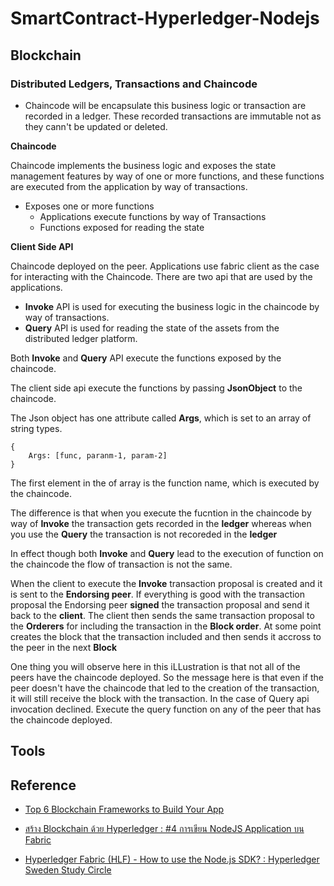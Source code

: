 # SmartContract-Hyperledger-Nodejs

## Blockchain

### Distributed Ledgers, Transactions and Chaincode

- Chaincode will be encapsulate this business logic or transaction are recorded in a ledger.
These recorded transactions are immutable not as they cann't be updated or deleted.

**Chaincode**

Chaincode implements the business logic and exposes the state management features by way of one or more functions,
and these functions are executed from the application by way of transactions.



- Exposes one or more functions
    - Applications execute functions by way of Transactions
    - Functions exposed for reading the state

**Client Side API**

Chaincode deployed on the peer. Applications use fabric client as the case for interacting with the Chaincode.
There are two api that are used by the applications.

- **Invoke** API is used for executing the business logic in the chaincode by way of transactions.
- **Query** API is used for reading the state of the assets from the distributed ledger platform.

Both **Invoke** and **Query** API execute the functions exposed by the chaincode.

The client side api execute the functions by passing **JsonObject** to the chaincode.

The Json object has one attribute called **Args**, which is set to an array of string types.

```
{
    Args: [func, paranm-1, param-2]
}
```

The first element in the of array is the function name, which is executed by the chaincode.

The difference is that when you execute the fucntion in the chaincode by way of **Invoke** the transaction gets recorded in the **ledger** whereas when you use the **Query** the transaction is not recoreded in the **ledger**

In effect though both **Invoke** and **Query** lead to the execution of function on the chaincode the flow of transaction is not the same.

When the client to execute the **Invoke** transaction proposal is created and it is sent to the **Endorsing peer**.
If everything is good with the transaction proposal the Endorsing peer **signed** the transaction proposal and send it back to the **client**.
The client then sends the same transaction proposal to the **Orderers** for including the transaction in the **Block order**.
At some point creates the block that the transaction included and then sends it accross to the peer in the next **Block**

One thing you will observe here in this iLLustration is that not all of the peers have the chaincode deployed.
So the message here is that even if the peer doesn't have the chaincode that led to the creation of the transaction,
it will still receive the block with the transaction.
In the case of Query api invocation declined. Execute the query function on any of the peer that has the chaincode deployed.

## Tools



## Reference

- [Top 6 Blockchain Frameworks to Build Your App](https://rubygarage.org/blog/best-blockchain-frameworks)

- [สร้าง Blockchain ด้วย Hyperledger : #4 การเขียน NodeJS Application บน Fabric](https://medium.com/@methuz/%E0%B8%AA%E0%B8%A3%E0%B9%89%E0%B8%B2%E0%B8%87-blockchain-%E0%B8%94%E0%B9%89%E0%B8%A7%E0%B8%A2-hyperledger-4-%E0%B8%81%E0%B8%B2%E0%B8%A3%E0%B9%80%E0%B8%82%E0%B8%B5%E0%B8%A2%E0%B8%99-nodejs-application-%E0%B8%9A%E0%B8%99-fabric-26b265cd8743)

- [Hyperledger Fabric (HLF) - How to use the Node.js SDK? : Hyperledger Sweden Study Circle](https://www.youtube.com/watch?v=I4i-LwLoznA)
